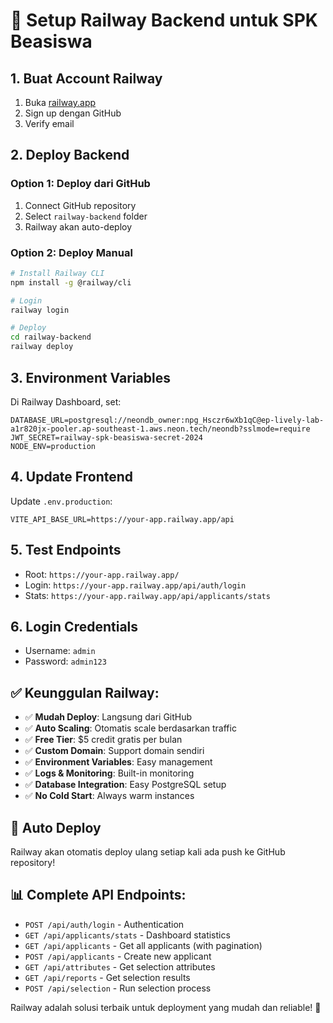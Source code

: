 # 🚀 Setup Railway Backend untuk SPK Beasiswa

## 1. Buat Account Railway

1. Buka [railway.app](https://railway.app)
2. Sign up dengan GitHub
3. Verify email

## 2. Deploy Backend

### Option 1: Deploy dari GitHub
1. Connect GitHub repository
2. Select `railway-backend` folder
3. Railway akan auto-deploy

### Option 2: Deploy Manual
```bash
# Install Railway CLI
npm install -g @railway/cli

# Login
railway login

# Deploy
cd railway-backend
railway deploy
```

## 3. Environment Variables

Di Railway Dashboard, set:
```
DATABASE_URL=postgresql://neondb_owner:npg_Hsczr6wXb1qC@ep-lively-lab-a1r820jx-pooler.ap-southeast-1.aws.neon.tech/neondb?sslmode=require
JWT_SECRET=railway-spk-beasiswa-secret-2024
NODE_ENV=production
```

## 4. Update Frontend

Update `.env.production`:
```
VITE_API_BASE_URL=https://your-app.railway.app/api
```

## 5. Test Endpoints

- Root: `https://your-app.railway.app/`
- Login: `https://your-app.railway.app/api/auth/login`
- Stats: `https://your-app.railway.app/api/applicants/stats`

## 6. Login Credentials

- Username: `admin`
- Password: `admin123`

## ✅ Keunggulan Railway:

- ✅ **Mudah Deploy**: Langsung dari GitHub
- ✅ **Auto Scaling**: Otomatis scale berdasarkan traffic
- ✅ **Free Tier**: $5 credit gratis per bulan
- ✅ **Custom Domain**: Support domain sendiri
- ✅ **Environment Variables**: Easy management
- ✅ **Logs & Monitoring**: Built-in monitoring
- ✅ **Database Integration**: Easy PostgreSQL setup
- ✅ **No Cold Start**: Always warm instances

## 🔄 Auto Deploy

Railway akan otomatis deploy ulang setiap kali ada push ke GitHub repository!

## 📊 Complete API Endpoints:

- `POST /api/auth/login` - Authentication
- `GET /api/applicants/stats` - Dashboard statistics  
- `GET /api/applicants` - Get all applicants (with pagination)
- `POST /api/applicants` - Create new applicant
- `GET /api/attributes` - Get selection attributes
- `GET /api/reports` - Get selection results
- `POST /api/selection` - Run selection process

Railway adalah solusi terbaik untuk deployment yang mudah dan reliable! 🎯